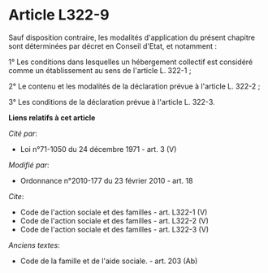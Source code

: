 # Article L322-9

Sauf disposition contraire, les modalités d'application du présent chapitre sont déterminées par décret en Conseil d'Etat, et
notamment : 

1° Les conditions dans lesquelles un hébergement collectif est considéré comme un établissement au sens de l'article L.
322-1 ; 

2° Le contenu et les modalités de la déclaration prévue à l'article L. 322-2 ; 

3° Les conditions de la déclaration prévue à l'article L. 322-3.

**Liens relatifs à cet article**

_Cité par_:

  - Loi n°71-1050 du 24 décembre 1971 - art. 3 (V)

_Modifié par_:

  - Ordonnance n°2010-177 du 23 février 2010 - art. 18

_Cite_:

  - Code de l'action sociale et des familles - art. L322-1 (V)
  - Code de l'action sociale et des familles - art. L322-2 (V)
  - Code de l'action sociale et des familles - art. L322-3 (V)

_Anciens textes_:

  - Code de la famille et de l'aide sociale. - art. 203 (Ab)
